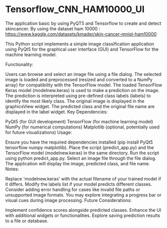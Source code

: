 # Tensorflow_CNN_HAM10000_UI
The application basic by using PyQT5 and Tensorflow to create and detect skincancer. By using the dataset ham 10000 : https://www.kaggle.com/datasets/kmader/skin-cancer-mnist-ham10000

This Python script implements a simple image classification application using PyQt5 for the graphical user interface (GUI) and TensorFlow for the machine learning model.

Functionality:

Users can browse and select an image file using a file dialog.
The selected image is loaded and preprocessed (resized and converted to a NumPy array) for compatibility with the TensorFlow model.
The loaded TensorFlow Keras model (modelnew.keras) is used to make a prediction on the image.
The prediction is interpreted using pre-defined class labels (labels) to identify the most likely class.
The original image is displayed in the graphicsView widget.
The predicted class and the original file name are displayed in the label widget.
Key Dependencies:

PyQt5 (for GUI development)
TensorFlow (for machine learning model)
NumPy (for numerical computations)
Matplotlib (optional, potentially used for future visualizations)
Usage:

Ensure you have the required dependencies installed (pip install PyQt5 tensorflow numpy matplotlib).
Place the script (predict_app.py) and the TensorFlow model (modelnew.keras) in the same directory.
Run the script using python predict_app.py.
Select an image file through the file dialog.
The application will display the image, predicted class, and file name.
Notes:

Replace 'modelnew.keras' with the actual filename of your trained model if it differs.
Modify the labels list if your model predicts different classes.
Consider adding error handling for cases like invalid file paths or unsupported image formats.
You may explore integrating a progress bar or visual cues during image processing.
Future Considerations:

Implement confidence scores alongside predicted classes.
Enhance the UI with additional widgets or functionalities.
Explore saving prediction results to a file or database.
